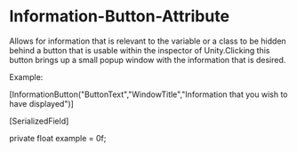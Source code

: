 # Information-Button-Attribute
Allows for information that is relevant to the variable or a class to be hidden behind a button that is usable within the inspector of Unity.Clicking this button brings up a small popup window with the information that is desired.


Example:

[InformationButton("ButtonText","WindowTitle","Information that you wish to have displayed")]

[SerializedField]

private float example = 0f;

